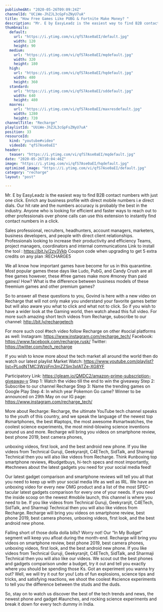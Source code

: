 ```yaml
---
publishedAt: "2020-05-26T09:09:24Z"
channelId: "UCiWe-JhZJL3cGpFsZNyU7uA"
title: "How Free Games Like PUBG & Fortnite Make Money? ​"
description: "Mr. E by EasyLeadz is the easiest way to find B2B contact numbers with just one click. Enrich any business profile with direct mobile numbers i.e direct dials.\nOur hit rate and the numbers accuracy is probably the best in the industry.\nAnyone who is looking for efficient and faster ways to reach out to other professionals over phone calls can use this extension to instantly find contact numbers in a click.\n\nSales professional, recruiters, headhunters, account managers, marketers, business developers, and people with direct client relationships.\nProfessionals looking to increase their productivity and efficiency\nTeams, project managers, coordinators and internal communications\nLink to install the tool : https://bit.ly/2zv3Vkb\nCoupon code when upgrading to get 5 extra credits on any plan :RECHARGE5\n\nWe all know how important games have become for us in this quarantine. Most popular games these days like Ludo, PubG, and Candy Crush are all free games however, these #free games make more #money than paid games! How? What is the difference between business models of these freemium games and other premium games?\n\nSo to answer all these questions to you, Govind is here with a new video on Recharge that will not only make you understand your favorite games better but will also aware you what to click and what not to click. So if you wish to have a wider look at the Gaming world, then watch ahead this full video. For more such amazing short tech videos from Recharge, subscribe to our channel: http://bit.ly/rechargetech\n\nFor more such cool #tech video follow Recharge on other #social platforms as well: Instagram: https://www.instagram.com/recharge_tech/ Facebook: https://www.facebook.com/recharge.rusk/ Twitter: https://twitter.com/tech_recharge\n\nIf you wish to know more about the tech market all around the world then do watch our latest playlist Market Watch: https://www.youtube.com/playlist?list=PLodNTMC3WzjjFm3mZZSm3xIATZe-XG8YF\n\nParticipatory Link: https://gleam.io/QMDC2/amazon-prime-subscription-giveaway-v\nStep 1: Watch the video till the end to win the giveaway\nStep 2: Subscribe to our channel Recharge\nStep 3: Name the trending games on Google Play\nStep 4: In which year Pokemon Go came? Winner to be announced on 29th May on our IG page: https://www.instagram.com/recharge_tech/\n\nMore about Recharge: Recharge, the ultimate YouTube tech channel speaks to the youth of this country, and we speak the language of the newest top #smartphones, the best #laptops, the most awesome #smartwatches, the coolest science experiments, the most mind-blowing science inventions around us and more. Recharge will bring you videos on smartphone review, best phone 2019, best camera phones,\n\nunboxing videos, first look, and the best android new phone. If you like videos from Technical Guruji, Geekyranjit, C4ETech, SidTalk, and Sharmaji Technical then you will also like videos from Recharge. Think #unboxing top smartphone reviews, #budgetbuys, hi-tech specs and most importantly, #technews about the latest gadgets you need for your social media feed!\n\nOur latest gadget comparison and smartphone reviews will tell you all that you need to keep up with your social media life as well as IRL. We have an unboxing video for every new OMG product and a list of the most SPEC-tacular latest gadgets comparison for every one of your needs. If you need the inside scoop on the newest #mobile launch, this channel is where you need to be. If you like videos from Technical Guruji, Geekyranjit, C4ETech, SidTalk, and Sharmaji Technical then you will also like videos from Recharge. Recharge will bring you videos on smartphone review, best phone 2019, best camera phones, unboxing videos, first look, and the best android new phone.\n\nFalling short of those dolla dolla bills? Worry not! Our “In My Budget” segment will keep you afloat during the month-end. Recharge will bring you videos on smartphone review, best phone 2019, best camera phones, unboxing videos, first look, and the best android new phone. If you like videos from Technical Guruji, Geekyranjit, C4ETech, SidTalk, and Sharmaji Technical then you will also like our videos. We scout out the best phones and gadgets comparison under a budget, try it out and tell you exactly where you should be spending those Ks. Got an experiment you wanna try out? Well, we will try it out for you! Lots of fun explosions, science tips and tricks, and satisfying reactions, we shoot the coolest #science experiments to tell you the difference between the studs and the duds.\n\nSo, stay on to watch us discover the best of the tech trends and news, the newest phone and gadget #launches, and rocking science experiments and break it down for every tech dummy in India."
thumbnails:
  default:
    url: "https://i.ytimg.com/vi/qfS7Ase0aEI/default.jpg"
    width: 120
    height: 90
  medium:
    url: "https://i.ytimg.com/vi/qfS7Ase0aEI/mqdefault.jpg"
    width: 320
    height: 180
  high:
    url: "https://i.ytimg.com/vi/qfS7Ase0aEI/hqdefault.jpg"
    width: 480
    height: 360
  standard:
    url: "https://i.ytimg.com/vi/qfS7Ase0aEI/sddefault.jpg"
    width: 640
    height: 480
  maxres:
    url: "https://i.ytimg.com/vi/qfS7Ase0aEI/maxresdefault.jpg"
    width: 1280
    height: 720
channelTitle: "Recharge"
playlistId: "UUiWe-JhZJL3cGpFsZNyU7uA"
position: 33
resourceId:
  kind: "youtube#video"
  videoId: "qfS7Ase0aEI"
header:
  teaser: "https://i.ytimg.com/vi/qfS7Ase0aEI/mqdefault.jpg"
date: "2020-05-26T10:04:46Z"
image: "https://i.ytimg.com/vi/qfS7Ase0aEI/hqdefault.jpg"
optimized_image: "https://i.ytimg.com/vi/qfS7Ase0aEI/default.jpg"
category: "recharge"
layout: "post"

---
```

Mr. E by EasyLeadz is the easiest way to find B2B contact numbers with just one click. Enrich any business profile with direct mobile numbers i.e direct dials.
Our hit rate and the numbers accuracy is probably the best in the industry.
Anyone who is looking for efficient and faster ways to reach out to other professionals over phone calls can use this extension to instantly find contact numbers in a click.

Sales professional, recruiters, headhunters, account managers, marketers, business developers, and people with direct client relationships.
Professionals looking to increase their productivity and efficiency
Teams, project managers, coordinators and internal communications
Link to install the tool : https://bit.ly/2zv3Vkb
Coupon code when upgrading to get 5 extra credits on any plan :RECHARGE5

We all know how important games have become for us in this quarantine. Most popular games these days like Ludo, PubG, and Candy Crush are all free games however, these #free games make more #money than paid games! How? What is the difference between business models of these freemium games and other premium games?

So to answer all these questions to you, Govind is here with a new video on Recharge that will not only make you understand your favorite games better but will also aware you what to click and what not to click. So if you wish to have a wider look at the Gaming world, then watch ahead this full video. For more such amazing short tech videos from Recharge, subscribe to our channel: http://bit.ly/rechargetech

For more such cool #tech video follow Recharge on other #social platforms as well: Instagram: https://www.instagram.com/recharge_tech/ Facebook: https://www.facebook.com/recharge.rusk/ Twitter: https://twitter.com/tech_recharge

If you wish to know more about the tech market all around the world then do watch our latest playlist Market Watch: https://www.youtube.com/playlist?list=PLodNTMC3WzjjFm3mZZSm3xIATZe-XG8YF

Participatory Link: https://gleam.io/QMDC2/amazon-prime-subscription-giveaway-v
Step 1: Watch the video till the end to win the giveaway
Step 2: Subscribe to our channel Recharge
Step 3: Name the trending games on Google Play
Step 4: In which year Pokemon Go came? Winner to be announced on 29th May on our IG page: https://www.instagram.com/recharge_tech/

More about Recharge: Recharge, the ultimate YouTube tech channel speaks to the youth of this country, and we speak the language of the newest top #smartphones, the best #laptops, the most awesome #smartwatches, the coolest science experiments, the most mind-blowing science inventions around us and more. Recharge will bring you videos on smartphone review, best phone 2019, best camera phones,

unboxing videos, first look, and the best android new phone. If you like videos from Technical Guruji, Geekyranjit, C4ETech, SidTalk, and Sharmaji Technical then you will also like videos from Recharge. Think #unboxing top smartphone reviews, #budgetbuys, hi-tech specs and most importantly, #technews about the latest gadgets you need for your social media feed!

Our latest gadget comparison and smartphone reviews will tell you all that you need to keep up with your social media life as well as IRL. We have an unboxing video for every new OMG product and a list of the most SPEC-tacular latest gadgets comparison for every one of your needs. If you need the inside scoop on the newest #mobile launch, this channel is where you need to be. If you like videos from Technical Guruji, Geekyranjit, C4ETech, SidTalk, and Sharmaji Technical then you will also like videos from Recharge. Recharge will bring you videos on smartphone review, best phone 2019, best camera phones, unboxing videos, first look, and the best android new phone.

Falling short of those dolla dolla bills? Worry not! Our “In My Budget” segment will keep you afloat during the month-end. Recharge will bring you videos on smartphone review, best phone 2019, best camera phones, unboxing videos, first look, and the best android new phone. If you like videos from Technical Guruji, Geekyranjit, C4ETech, SidTalk, and Sharmaji Technical then you will also like our videos. We scout out the best phones and gadgets comparison under a budget, try it out and tell you exactly where you should be spending those Ks. Got an experiment you wanna try out? Well, we will try it out for you! Lots of fun explosions, science tips and tricks, and satisfying reactions, we shoot the coolest #science experiments to tell you the difference between the studs and the duds.

So, stay on to watch us discover the best of the tech trends and news, the newest phone and gadget #launches, and rocking science experiments and break it down for every tech dummy in India.